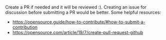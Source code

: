 Create a PR if needed and it will be reviewed :). Creating an issue for discussion before submitting a PR would be better.
Some helpful resources:

- https://opensource.guide/how-to-contribute/#how-to-submit-a-contribution
- https://opensource.com/article/19/7/create-pull-request-github
